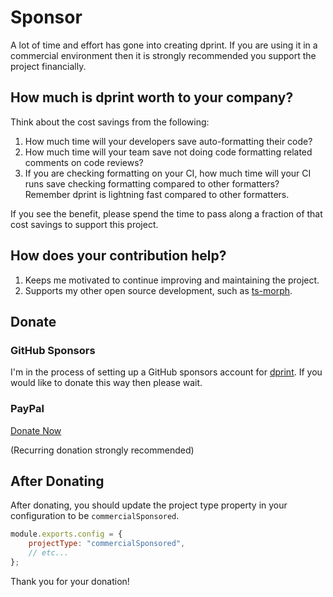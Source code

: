 # Sponsor

A lot of time and effort has gone into creating dprint. If you are using it in a commercial environment then it is strongly recommended you support the project financially.

## How much is dprint worth to your company?

Think about the cost savings from the following:

1. How much time will your developers save auto-formatting their code?
2. How much time will your team save not doing code formatting related comments on code reviews?
3. If you are checking formatting on your CI, how much time will your CI runs save checking formatting compared to other formatters? Remember dprint is lightning fast compared to other formatters.

If you see the benefit, please spend the time to pass along a fraction of that cost savings to support this project.

## How does your contribution help?

1. Keeps me motivated to continue improving and maintaining the project.
2. Supports my other open source development, such as [ts-morph](https://github.com/dsherret/ts-morph).

## Donate

### GitHub Sponsors

I'm in the process of setting up a GitHub sponsors account for [dprint](https://github.com/dprint). If you would like to donate this way then please wait.

### PayPal

[Donate Now](https://www.paypal.com/cgi-bin/webscr?cmd=_s-xclick&hosted_button_id=Z2LLZ62KCCAXW&source=url)

(Recurring donation strongly recommended)

## After Donating

After donating, you should update the project type property in your configuration to be `commercialSponsored`.

```js
module.exports.config = {
    projectType: "commercialSponsored",
    // etc...
};
```

Thank you for your donation!
